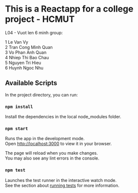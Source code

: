 # This is a Reactapp for a college project - HCMUT

L04 - Vuot len 6 minh group: 

1 Le Van Vy  
2 Tran Cong Minh Quan  
3 Vo Phan Anh Quan  
4 Nhiep Thi Bao Chau  
5 Nguyen Tri Hieu  
6 Huynh Ngoc Nhu  

## Available Scripts

In the project directory, you can run:

### `npm install`

Install the dependencies in the local node_modules folder.

### `npm start`

Runs the app in the development mode.\
Open [http://localhost:3000](http://localhost:3000) to view it in your browser.

The page will reload when you make changes.\
You may also see any lint errors in the console.

### `npm test`

Launches the test runner in the interactive watch mode.\
See the section about [running tests](https://facebook.github.io/create-react-app/docs/running-tests) for more information.
